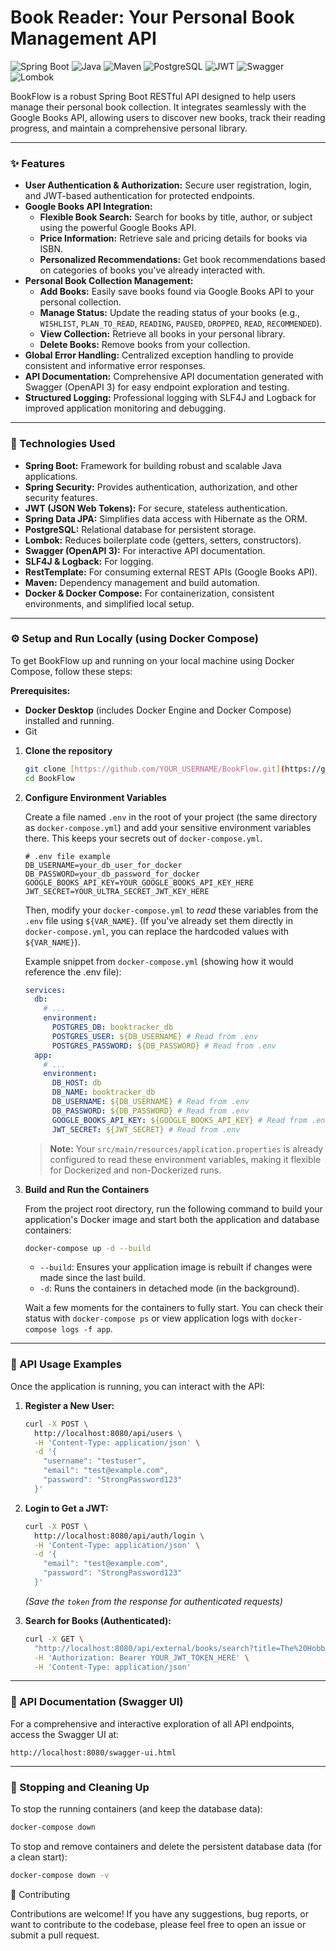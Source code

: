 # Book Reader: Your Personal Book Management API

![Spring Boot](https://img.shields.io/badge/Spring_Boot-F2F4F9?style=for-the-badge&logo=spring-boot)
![Java](https://img.shields.io/badge/Java-ED8B00?style=for-the-badge&logo=openjdk&logoColor=white)
![Maven](https://img.shields.io/badge/Maven-C71A36?style=for-the-badge&logo=apache-maven&logoColor=white)
![PostgreSQL](https://img.shields.io/badge/PostgreSQL-316192?style=for-the-badge&logo=postgresql&logoColor=white)
![JWT](https://img.shields.io/badge/JWT-000000?style=for-the-badge&logo=json-web-tokens)
![Swagger](https://img.shields.io/badge/Swagger-85EA2D?style=for-the-badge&logo=swagger&logoColor=black)
![Lombok](https://img.shields.io/badge/Lombok-333333?style=for-the-badge&logo=lombok&logoColor=white)

BookFlow is a robust Spring Boot RESTful API designed to help users manage their personal book collection. It integrates seamlessly with the Google Books API, allowing users to discover new books, track their reading progress, and maintain a comprehensive personal library.

---

### ✨ Features

* **User Authentication & Authorization:** Secure user registration, login, and JWT-based authentication for protected endpoints.
* **Google Books API Integration:**
    * **Flexible Book Search:** Search for books by title, author, or subject using the powerful Google Books API.
    * **Price Information:** Retrieve sale and pricing details for books via ISBN.
    * **Personalized Recommendations:** Get book recommendations based on categories of books you've already interacted with.
* **Personal Book Collection Management:**
    * **Add Books:** Easily save books found via Google Books API to your personal collection.
    * **Manage Status:** Update the reading status of your books (e.g., `WISHLIST`, `PLAN_TO_READ`, `READING`, `PAUSED`, `DROPPED`, `READ`, `RECOMMENDED`).
    * **View Collection:** Retrieve all books in your personal library.
    * **Delete Books:** Remove books from your collection.
* **Global Error Handling:** Centralized exception handling to provide consistent and informative error responses.
* **API Documentation:** Comprehensive API documentation generated with Swagger (OpenAPI 3) for easy endpoint exploration and testing.
* **Structured Logging:** Professional logging with SLF4J and Logback for improved application monitoring and debugging.

---

### 🚀 Technologies Used

* **Spring Boot:** Framework for building robust and scalable Java applications.
* **Spring Security:** Provides authentication, authorization, and other security features.
* **JWT (JSON Web Tokens):** For secure, stateless authentication.
* **Spring Data JPA:** Simplifies data access with Hibernate as the ORM.
* **PostgreSQL:** Relational database for persistent storage.
* **Lombok:** Reduces boilerplate code (getters, setters, constructors).
* **Swagger (OpenAPI 3):** For interactive API documentation.
* **SLF4J & Logback:** For logging.
* **RestTemplate:** For consuming external REST APIs (Google Books API).
* **Maven:** Dependency management and build automation.
* **Docker & Docker Compose:** For containerization, consistent environments, and simplified local setup.

---

### ⚙️ Setup and Run Locally (using Docker Compose)

To get BookFlow up and running on your local machine using Docker Compose, follow these steps:

**Prerequisites:**

* **Docker Desktop** (includes Docker Engine and Docker Compose) installed and running.
* Git

1.  **Clone the repository**

    ```bash
    git clone [https://github.com/YOUR_USERNAME/BookFlow.git](https://github.com/YOUR_USERNAME/BookFlow.git) # Replace YOUR_USERNAME
    cd BookFlow
    ```

2.  **Configure Environment Variables**

    Create a file named `.env` in the root of your project (the same directory as `docker-compose.yml`) and add your sensitive environment variables there. This keeps your secrets out of `docker-compose.yml`.

    ```dotenv
    # .env file example
    DB_USERNAME=your_db_user_for_docker
    DB_PASSWORD=your_db_password_for_docker
    GOOGLE_BOOKS_API_KEY=YOUR_GOOGLE_BOOKS_API_KEY_HERE
    JWT_SECRET=YOUR_ULTRA_SECRET_JWT_KEY_HERE
    ```

    Then, modify your `docker-compose.yml` to *read* these variables from the `.env` file using `${VAR_NAME}`.
    (If you've already set them directly in `docker-compose.yml`, you can replace the hardcoded values with `${VAR_NAME}`).

    Example snippet from `docker-compose.yml` (showing how it would reference the .env file):
    ```yaml
    services:
      db:
        # ...
        environment:
          POSTGRES_DB: booktracker_db
          POSTGRES_USER: ${DB_USERNAME} # Read from .env
          POSTGRES_PASSWORD: ${DB_PASSWORD} # Read from .env
      app:
        # ...
        environment:
          DB_HOST: db
          DB_NAME: booktracker_db
          DB_USERNAME: ${DB_USERNAME} # Read from .env
          DB_PASSWORD: ${DB_PASSWORD} # Read from .env
          GOOGLE_BOOKS_API_KEY: ${GOOGLE_BOOKS_API_KEY} # Read from .env
          JWT_SECRET: ${JWT_SECRET} # Read from .env
    ```

    > **Note:** Your `src/main/resources/application.properties` is already configured to read these environment variables, making it flexible for Dockerized and non-Dockerized runs.

3.  **Build and Run the Containers**

    From the project root directory, run the following command to build your application's Docker image and start both the application and database containers:

    ```bash
    docker-compose up -d --build
    ```
    * `--build`: Ensures your application image is rebuilt if changes were made since the last build.
    * `-d`: Runs the containers in detached mode (in the background).

    Wait a few moments for the containers to fully start. You can check their status with `docker-compose ps` or view application logs with `docker-compose logs -f app`.

---

### 🚀 API Usage Examples

Once the application is running, you can interact with the API:

1.  **Register a New User:**

    ```bash
    curl -X POST \
      http://localhost:8080/api/users \
      -H 'Content-Type: application/json' \
      -d '{
        "username": "testuser",
        "email": "test@example.com",
        "password": "StrongPassword123"
      }'
    ```

2.  **Login to Get a JWT:**

    ```bash
    curl -X POST \
      http://localhost:8080/api/auth/login \
      -H 'Content-Type: application/json' \
      -d '{
        "email": "test@example.com",
        "password": "StrongPassword123"
      }'
    ```
    *(Save the `token` from the response for authenticated requests)*

3.  **Search for Books (Authenticated):**

    ```bash
    curl -X GET \
      "http://localhost:8080/api/external/books/search?title=The%20Hobbit" \
      -H 'Authorization: Bearer YOUR_JWT_TOKEN_HERE' \
      -H 'Content-Type: application/json'
    ```

---

### 📄 API Documentation (Swagger UI)

For a comprehensive and interactive exploration of all API endpoints, access the Swagger UI at:

`http://localhost:8080/swagger-ui.html`

---

### 🛑 Stopping and Cleaning Up

To stop the running containers (and keep the database data):

```bash
docker-compose down
```

To stop and remove containers and delete the persistent database data (for a clean start):

```bash
docker-compose down -v
```

🤝 Contributing

Contributions are welcome! If you have any suggestions, bug reports, or want to contribute to the codebase, please feel free to open an issue or submit a pull request.